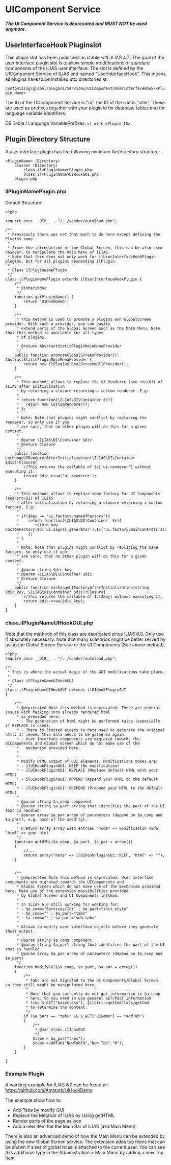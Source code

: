 # UIComponent Service

***The UI Component Service is deprecated and MUST NOT be used anymore.***

## UserInterfaceHook Pluginslot
This plugin slot has been published as stable with ILIAS 4.2. The goal of the user interface plugin slot is to allow simple
 modifications of standard components of the ILIAS user interface. The slot is defined by the UIComponent Service of ILIAS
 and named "UserInterfaceHook". This means all plugins have to be installed into directories at:

`Customizing/global/plugins/Services/UIComponent/UserInterfaceHook/<Plugin_Name>`

The ID of the UIComponent Service is "ui", the ID of the slot is "uihk". These are used as prefixes together with your
plugin id for database tables and for language variable identifiers:

DB Table / Language VariablePrefixes: `ui_uihk_<Plugin_ID>_`

## Plugin Directory Structure
A user interface plugin has the following minimum file/directory structure:
```
<PluginName> (Directory)
	classes (Directory)
		class.il<PluginName>Plugin.php
		class.il<PluginName>UIHookGUI.php
	plugin.php
```

### ilPluginNamePlugin.php
Default Structure:

```
<?php

require_once __DIR__ . "/../vendor/autoload.php";

/**
 * Previously there was not that much to do here except defining the Plugins name.
 *
 * Since the introduction of the Global Screen, this can be also used however, to manipulate the Main Menu of ILIAS.
 * Note that this does not only work for ilUserInterfaceHookPlugin plugins, but for all plugins descending ilPlugin.
 *
 * Class ilPluginNamePlugin
 */
class ilPluginNamePlugin extends ilUserInterfaceHookPlugin {
	/**
	 * @inheritdoc
	 */
	function getPluginName() {
		return 'UIHookDemo';
	}

	/**
	 * This method is used to promote a plugins own GlobalScreen provider. With such a provider, one can easily
	 * extend parts of the Global Screen such as the Main Menu. Note that this method is available for all types
	 * of plugins.
	 *
	 * @return AbstractStaticPluginMainMenuProvider
	 */
	public function promoteGlobalScreenProvider(): AbstractStaticPluginMainMenuProvider {
		return new ilPluginGlobalScreenNullProvider();
	}

	/**
	 * This methods allows to replace the UI Renderer (see src/UI) of ILIAS after initialization
	 * by returning a closure returning a custom renderer. E.g:
	 *
	 * return function(\ILIAS\DI\Container $c){
	 *   return new CustomRenderer();
	 * };
	 *
	 * Note: Note that plugins might conflict by replacing the renderer, so only use if you
	 * are sure, that no other plugin will do this for a given context.
	 *
	 * @param \ILIAS\DI\Container $dic
	 * @return Closure
	 */
	public function exchangeUIRendererAfterInitialization(\ILIAS\DI\Container $dic):Closure{
		//This returns the callable of $c['ui.renderer'] without executing it.
		return $dic->raw('ui.renderer');
	}

	/**
	 * This methods allows to replace some factory for UI Components (see src/UI) of ILIAS
	 * after initialization by returning a closure returning a custom factory. E.g:
	 *
	 * if($key == "ui.factory.nameOfFactory"){
	 *    return function(\ILIAS\DI\Container  $c){
	 *       return new CustomFactory($c['ui.signal_generator'],$c['ui.factory.maincontrols.slate']);
	 *    };
	 * }
	 *
	 * Note: Note that plugins might conflict by replacing the same factory, so only use if you
	 * are sure, that no other plugin will do this for a given context.
	 *
	 * @param string $dic_key
	 * @param \ILIAS\DI\Container $dic
	 * @return Closure
	 */
	public function exchangeUIFactoryAfterInitialization(string $dic_key, \ILIAS\DI\Container $dic):Closure{
		//This returns the callable of $c[$key] without executing it.
		return $dic->raw($dic_key);
	}
}
```

### class.ilPluginNameUIHookGUI.php
Note that the methods of this class are depricated since ILIAS 6.0. Only use if absolutely necessary. Note that
many scenarios might be better served by using the Global Screen Service or the UI Components (See above method).

```
<?php
require_once __DIR__ . "/../vendor/autoload.php";

/**
 * This is where the actual magic of the GUI modifications take place.
 *
 * Class ilPluginNameUIHookGUI
 */
class ilPluginNameUIHookGUI extends ilUIHookPluginGUI
{

	/**
	 * @deprecated Note this method is deprecated. There are several issues with hacking into already rendered html
	 * as provided here:
	 * - The generation of html might be performed twice (especially if REPLACE is used).
	 * - There is limited access to data used to generate the original html. If needed this data needs to be gathered again.
	 * - User Interface components are migrated towards the UIComponents and Global Screen which do not make use of the
	 *   mechanism provided here.
	 *
	 *
	 * Modify HTML output of GUI elements. Modifications modes are:
	 * - ilUIHookPluginGUI::KEEP (No modification)
	 * - ilUIHookPluginGUI::REPLACE (Replace default HTML with your HTML)
	 * - ilUIHookPluginGUI::APPEND (Append your HTML to the default HTML)
	 * - ilUIHookPluginGUI::PREPEND (Prepend your HTML to the default HTML)
	 *
	 * @param string $a_comp component
	 * @param string $a_part string that identifies the part of the UI that is handled
	 * @param array $a_par array of parameters (depend on $a_comp and $a_part), e.g. name of the used tpl.
	 *
	 * @return array array with entries "mode" => modification mode, "html" => your html
	 */
	function getHTML($a_comp, $a_part, $a_par = array())
	{
		//...
		return array("mode" => ilUIHookPluginGUI::KEEP, "html" => "");
	}


	/**
	 * @deprecated Note this method is deprecated. User Interface components are migrated towards the UIComponents and
	 * Global Screen which do not make use of the mechanism provided here. Make use of the extension possibilities provided
	 * by Global Screen and UI Components instead.
	 *
	 * In ILIAS 6.0 still working for working for:
	 * - $a_comp="Services/Ini" ; $a_part="init_style"
	 * - $a_comp="" ; $a_part="tabs"
	 * - $a_comp="" ; $a_part="sub_tabs"
	 *
	 * Allows to modify user interface objects before they generate their output.
	 *
	 * @param string $a_comp component
	 * @param string $a_part string that identifies the part of the UI that is handled
	 * @param array $a_par array of parameters (depend on $a_comp and $a_part)
	 */
	function modifyGUI($a_comp, $a_part, $a_par = array())
	{
		/**
		 * Tabs are not migrated to the UI Components/Global Screen, so they still might be manipulated here.
		 *
		 * Note that you currently do not get information in $a_comp
		 * here. So you need to use general GET/POST information
		 * like $_GET["baseClass"], $ilCtrl->getCmdClass/getCmd
		 * to determine the context.
		 */
		if ($a_part == "tabs" && $_GET["UIDemo"] == "addTab")
		{
			/**
			 * @var $tabs ilTabsGUI
			 */
			$tabs = $a_par["tabs"];
			$tabs->addTab("NewTabId","New Tab","#");
		}
	}

}
```

### Example Plugin
A working example for ILIAS 6.0 can be found at: https://github.com/Amstutz/UIHookDemo

The example show how to:
* Add Tabs by modify  GUI
* Replace the Metabar of ILIAS by Using getHTML
* Render parts of the page as json
* Add a new Item the the Main Bar of ILIAS (aka Main Menu)

There is also an advanced demo of how the Main Menu can be extended by using the new Global Screen service. The
extension adds top items that can be shown if a set of global roles is attached to the current user. You can see this
additional type in the Administration > Main Menu by adding a new Top Item.
